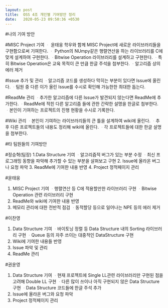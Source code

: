 ```yaml
---
layout: post
title:  OSS 4조 개인별 기여방안 정리
date:   2020-05-23 09:50:36 +0530
---
```

#나의 기여 방안

#MISC Project 기여
ᆞ 윤태웅 학우와 함께 MISC Project에 새로운 라이브러리들을 구현함으로써 기여한다.
ᆞ Python의 NUmpy같은 행렬연산을 하는 라이브러리를 C에 맞게 설계하여 구현한다.
ᆞBitwise Operation 라이브러리를 설계하고 구현한다.
ᆞ특히 Bitwise Operation은 교육 목적이 큰 만큼 한글 주석을 첨부한다.
ᆞ알고리즘 상의 에러 제거

#Issue 추가 및 관리
ᆞ알고리즘 코드를 생성하다 막히는 부분이 있다면 Issue에 올린다.
ᆞ팀원 중 다른 이가 올린 Issue를 수시로 확인해 가능한한 최대한 돕는다.

#ReadMe 관리
ᆞ추가한 알고리즘에 다른 Issue가 발견되지 않는다면 ReadMe에 추가한다.
ᆞReadMe에 적힌 다른 알고리즘 들에 관한 간략한 설명을 한글로 첨부한다.
ᆞ본인이 기여하는 프로젝트의 진행 현황을 수시로 기록한다.

#Wiki 관리
ᆞ본인이 기여하는 라이브러리들의 큰 틀을 설계하여 wiki에 올린다.
ᆞ추후 다른 프로젝트들의 내용도 정리해 wiki에 올린다.
ᆞ각 프로젝트들에 대한 한글 설명을 첨부한다.


#타 팀원들의 기여방안

#정승혁(팀장)
1.Data Structure 기여
ᆞ알고리즘적 버그가 있는 부분 수정
ᆞ최신 프로그래밍 동향을 파악해 추가할 수 있는 부분을 살펴보고 구현
2. Issue에 올라온 버그나 요청 파악
3. ReadMe에 기여한 내용 반영
4. Project 정적페이지 관리


#윤태웅
1. MISC Project 기여
 ᆞ행렬연산 등 C에 적용할만한 라이브러리 구현
 ᆞBitwise Operation 관련 라이브러리 구현
2. ReadMe와 wiki에 기여한 내용 반영
3. 메모리 관리에 대한 전반적 점검
 ᆞ동적할당 등으로 일어나는 NPE 등의 에러 제거


#이찬영
1. Data Structure 기여
 ᆞ바이토닝 정렬 등 Data Structure 내의 Sorting 라이브러리 구현
 ᆞQueue 등의 자주 쓰이는 대중적인 DataStructure 구현
2. Wiki에 기여한 내용들 반영
3. Issue 파악 및 관리
4. ReadMe 관리


#권윤영
1. Data Structure 기여
 ᆞ현재 프로젝트에 Single LL관련 라이브러리만 구현된 점을 고려해 Double LL 구현
 ᆞ다른 많이 쓰이나 아직 구현되지 않은 Data Structure 구현
 ᆞData Structure 코드들에 한글 주석 추가
2. Issue에 올라온 버그와 요청 파악
3. Project 정적페이지 관리
